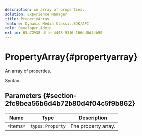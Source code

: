 ```yaml
---
description: An array of properties.
solution: Experience Manager
title: PropertyArray
feature: Dynamic Media Classic,SDK/API
role: Developer,Admin
exl-id: 65a72938-dffe-4448-93f6-166dd0dfdb90
---
```

# PropertyArray{#propertyarray}

An array of properties.

 Syntax 

## Parameters {#section-2fc9bea56b6d4b72b80d4f04c5f9b862}

|  Name  | Type  | Description  |
|---|---|---|
|  `*`items`*`  | `types:Property`  | The property array.  |
